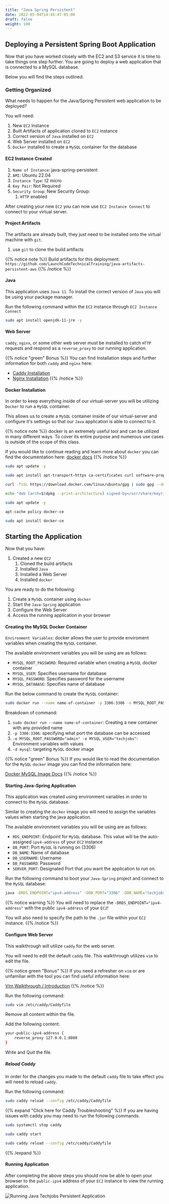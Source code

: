 ```yaml
---
title: "Java Spring Persistent"
date: 2022-05-04T14:45:47-05:00
draft: false
weight: 100
---
```


## Deploying a Persistent Spring Boot Application

Now that you have worked closely with the EC2 and S3 service it is time to take things one step further. You are going to deploy a web application that is connected to a MySQL database. 

Below you will find the steps outlined.

### Getting Organized
What needs to happen for the Java/Spring Persistent web application to be deployed?

You will need:
1. New `EC2` Instance
1. Built Artifacts of application cloned to `EC2` instance
1. Correct version of `Java` installed on `EC2`
1. Web Server installed on `EC2`
1. `Docker` installed to create a `MySQL` container for the database

#### EC2 Instance Created
1. `Name of Instance`: java-spring-persistent
1. `AMI`: Ubuntu 22.04
1. `Instance Type`: t2 micro
1. `Key Pair`: Not Required
1. `Security Group`: New Security Group:
    1. `HTTP` enabled

After creating your new `EC2` you can now use `EC2 Instance Connect` to connect to your virtual server. 

#### Project Artifacts
The artifacts are already built, they just need to be installed onto the virtual machine with `git`. 

1. use `git` to clone the build artifacts

{{% notice note %}}
Build artifacts for this deployment:
`https://github.com/LaunchCodeTechnicalTraining/java-artifacts-persistent-aws`
{{% /notice %}}

#### Java

This application uses `Java 11`. To install the correct version of `Java` you will be using your package manager.

Run the following command within the `EC2` instance through `EC2 Instance Connect`

```bash
sudo apt install openjdk-11-jre -y
```

#### Web Server
`caddy`, `nginx`, or some other web server must be installed to catch `HTTP` requests and respond as a `reverse_proxy` to our running application.

{{% notice "green" Bonus %}}
You can find Installation steps and further information for both `caddy` and `nginx` here:
- [Caddy Installation](https://launchcodetechnicaltraining.org/linux/web-server/caddy/setup/)
- [Nginx Installation](https://launchcodetechnicaltraining.org/linux/web-server/nginx/setup/)
{{% /notice %}}


#### Docker Installation

In order to keep everything inside of our virtual-server you will be utilizing `Docker` to run a `MySQL` container. 

This allows us to create a `MySQL` container inside of our virtual-server and configure it's settings so that our `Java` application is able to connect to it.

{{% notice note %}}
docker is an extremely useful tool and can be utilized in many different ways. To cover its entire purpose and numerous use cases is outside of the scope of this class. 

If you would like to continue reading and learn more about `docker` you can find the documentation here:
[docker docs](https://docs.docker.com/)
{{% /notice %}}

```bash
sudo apt update -y

sudo apt install apt-transport-https ca-certificates curl software-properties-common

curl -fsSL https://download.docker.com/linux/ubuntu/gpg | sudo gpg --dearmor -o /usr/share/keyrings/docker-archive-keyring.gpg

echo "deb [arch=$(dpkg --print-architecture) signed-by=/usr/share/keyrings/docker-archive-keyring.gpg] https://download.docker.com/linux/ubuntu $(lsb_release -cs) stable" | sudo tee /etc/apt/sources.list.d/docker.list > /dev/null

sudo apt update -y

apt-cache policy docker-ce

sudo apt install docker-ce
```

## Starting the Application

Now that you have:
1. Created a new `EC2`
    1. Cloned the build artifacts
    1. Installed `Java`
    1. Installed a Web Server
    1. Installed `docker`

You are ready to do the following:
1. Create a `MySQL` container using `docker`
1. Start the `Java-Spring` application
1. Configure the Web Server
1. Access the running application in your browser

#### Creating the MySQL Docker Container

`Environment Variables`: docker allows the user to provide enviroment variables when creating the `MySQL` container.

The available environment variables you will be using are as follows:
- `MYSQL_ROOT_PASSWORD`: Required variable when creating a `MySQL` docker container
- `MYSQL_USER`: Specifies username for database
- `MYSQL_PASSWORD`: Specifies password for the username
- `MYSQL_DATABASE`: Specifies name of database

Run the below command to create the `MySQL` container:

```bash
sudo docker run --name name-of-container -p 3306:3306 -e MYSQL_ROOT_PASSWORD="admin" -e MYSQL_USER="techjobs" -e MYSQL_PASSWORD="tech" -e MYSQL_DATABASE="techjobs" -d mysql
```

Breakdown of command:
1. `sudo docker run --name name-of-container`: Creating a new container with any provided name
1. `-p 3306:3306`: specifying what port the database can be accessed
1. `-e MYSQL_ROOT_PASSWORD="admin" -e MYSQL_USER="techjobs"`: Environment variables with values
1. `-d mysql`: targeting `MySQL` docker image

{{% notice "green" Bonus %}}
If you would like to read the documentation for the `MySQL` `docker` image you can find the information here:

[Docker MySQL Image Docs](https://hub.docker.com/_/mysql)
{{% /notice %}}

#### Starting Java-Spring Application

This application was created using environment variables in order to connect to the `MySQL` database. 

Similar to creating the `docker` image you will need to assign the variables values when starting the java application.

The available environment variables you will be using are as follows:
- `RDS_ENDPOINT`: Endpoint for `MySQL` database. This value will be the auto-assigned `ipv4-address` of your `EC2` instance
- `DB_PORT`: Port `MySQL` is running on (3306)
- `DB_NAME`: Name of database
- `DB_USERNAME`: Username 
- `DB_PASSWORD`: Password
- `SERVER_PORT`: Designated Port that you want the application to run on.

Run the following command to boot your `Java-Spring` project and connect to the `MySQL` database:

```bash
java -DRDS_ENDPOINT="ipv4-address" -DDB_PORT="3306" -DDB_NAME="techjobs" -DDB_USERNAME="techjobs" -DDB_PASSWORD="tech" -DSERVER_PORT="8080" -jar path/to/build/artifacts/java-techjobs-persistent-artifacts.jar 
```
{{% notice warning %}}
You will need to replace the `-DRDS_ENDPOINT="ipv4-address"` with the public `ipv4-address` of your `EC2`!

You will also need to specify the path to the `.jar` file within your `EC2` instance.
{{% /notice %}}

#### Configure Web Server

This walkthrough will utilize `caddy` for the web server.

You will need to edit the default `caddy` file. This walkthrough utilizes `vim` to edit the file.

{{% notice green "Bonus" %}}
If you need a refresher on `vim` or are unfamiliar with the tool you can find useful information here:

[Vim Walkthrough / Introduction](https://launchcodetechnicaltraining.org/linux/userspace-applications/walkthrough/vim/)
{{% /notice %}}

Run the following command:

```bash
sudo vim /etc/caddy/Caddyfile
```

Remove all content within the file.

Add the following content:

```bash
your-public-ipv4-address {
    reverse_proxy 127.0.0.1:8080
}
```
Write and Quit the file.

##### Reload Caddy

In order for the changes you made to the default `caddy` file to take effect you will need to reload `caddy`.

Run the following command:

```bash
sudo caddy reload --config /etc/caddy/Caddyfile
```

{{% expand "Click here for Caddy Troubleshooting" %}}
If you are having issues with caddy you may need to run the following commands.

```bash
sudo systemctl stop caddy
```

```bash
sudo caddy start
```

```bash
sudo caddy reload --config /etc/caddy/Caddyfile
```
{{% /expand %}}

#### Running Application

After completing the above steps you should now be able to open your browser to the `public-ipv4` address of your `EC2` instance to view the running application.

![Running Java Techjobs Persistent Application](pictures/running-techjobs-application.png?classes=border)



